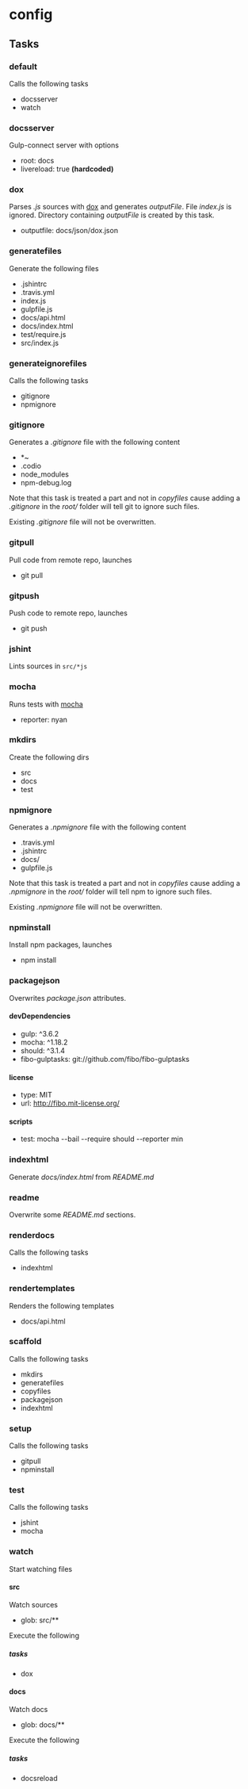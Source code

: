 
# config

## Tasks

### default

Calls the following tasks

  * docsserver
  * watch

### docsserver

Gulp-connect server with options

  * root: docs
  * livereload: true **(hardcoded)**

### dox

Parses *.js* sources with [dox](https://github.com/visionmedia/dox) and
generates *outputFile*. File *index.js* is ignored. Directory containing
*outputFile* is created by this task.

  * outputfile: docs/json/dox.json

### generatefiles

Generate the following files

  * .jshintrc
  * .travis.yml
  * index.js
  * gulpfile.js
  * docs/api.html
  * docs/index.html
  * test/require.js
  * src/index.js

### generateignorefiles

Calls the following tasks

  * gitignore
  * npmignore

### gitignore

Generates a *.gitignore* file with the following content

  * *~
  * .codio
  * node_modules
  * npm-debug.log

Note that this task is treated a part and not in *copyfiles* cause adding a 
*.gitignore* in the *root/* folder will tell git to ignore such files.

Existing *.gitignore* file will not be overwritten.

### gitpull

Pull code from remote repo, launches

  * git pull

### gitpush

Push code to remote repo, launches

  * git push

### jshint

Lints sources in `src/*js`

### mocha

Runs tests with [mocha](http://visionmedia.github.io/mocha/)

  * reporter: nyan

### mkdirs

Create the following dirs

  * src
  * docs
  * test

### npmignore

Generates a *.npmignore* file with the following content

  * .travis.yml
  * .jshintrc
  * docs/
  * gulpfile.js

Note that this task is treated a part and not in *copyfiles* cause adding a
*.npmignore* in the *root/* folder will tell npm to ignore such files.

Existing *.npmignore* file will not be overwritten.

### npminstall

Install npm packages, launches

  * npm install

### packagejson

Overwrites *package.json* attributes.

#### devDependencies

  * gulp: ^3.6.2
  * mocha: ^1.18.2
  * should: ^3.1.4
  * fibo-gulptasks: git://github.com/fibo/fibo-gulptasks

#### license

  * type: MIT
  * url: http://fibo.mit-license.org/

#### scripts

  * test: mocha --bail --require should --reporter min

### indexhtml

Generate *docs/index.html* from *README.md*

### readme

Overwrite some *README.md* sections.

### renderdocs

Calls the following tasks

  * indexhtml

### rendertemplates

Renders the following templates

  * docs/api.html

### scaffold

Calls the following tasks

  * mkdirs
  * generatefiles
  * copyfiles
  * packagejson
  * indexhtml

### setup

Calls the following tasks

  * gitpull
  * npminstall

### test

Calls the following tasks

  * jshint
  * mocha

### watch

Start watching files

#### src

Watch sources

  * glob: src/**

Execute the following

##### tasks

  * dox

#### docs

Watch docs

  * glob: docs/**

Execute the following

##### tasks

  * docsreload

